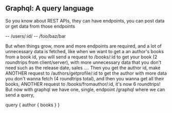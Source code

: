 Graphql: A query language
------------------------------------
So you know about REST APIs, they can have endpoints, you can
post data or get data from those endpoints

-- /users/:id/
-- /foo/baz/bar

But when things grow, more and more endpoints are required, and
a lot of unnecessary data is fetched, like when we want to get a an author's
books from a book id, you will send a request to /books/:id to get your book 
(2 roundtrips from client/server), with more
unnecessary data that you don't need such as the release date, sales ....
Then you get the author id, make ANOTHER request to /authors/getprofile/:id to
get the author with more data you don't wanna fetch (4 roundtrips total),
and then you wanna get all their books, ANOTHER request to 
/books/fromauthor/:id, it's now 6 roundtrips! But now with graphql
we have one, single, endpoint /graphql where we can send a query,

query {
  author {
    books
  }
}


